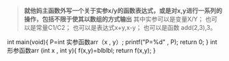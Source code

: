 
>**就他妈主函数外写一个关于实参x/y的函数表达式，或是对x,y进行一系列的操作，包括不限于使其以数组的方式输出**
>其中实参可以是变量X/Y；
>也可以是常量C1/C2；
>也可以是表达式x+y,x-y；
>也可以是函数 add(2,3),3。

int main(void){
P=int 实参函数arr（x , y）;
printf("P=%d" , P);
return 0;
}
int 形参函数arr (int x , int y){
f(x,y)=blblbl;
return f(x,y);
}
<!--stackedit_data:
eyJoaXN0b3J5IjpbMTc0NzAxMTE4OF19
-->